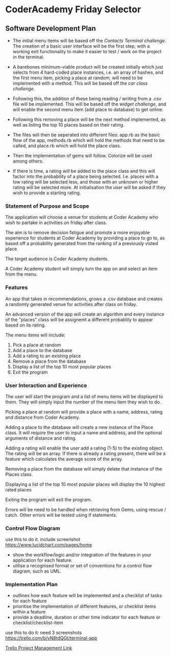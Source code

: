 # CoderAcademy Friday Selector

## Software Development Plan

* The initial menu items will be based off the *Contacts Terminal challenge*. The creation of a basic user interface will be the first step, with a working exit functionality to make it easier to test / work on the project in the terminal.

* A barebones minimum-viable product will be created initially which just selects from 4 hard-coded place instances, i.e. an array of hashes, and the first menu item, picking a place at random, will need to be implemented with a method. This will be based off the *car class challenge*.

* Following this, the addition of these being reading / writing from a .csv file will be implemented. This will be based off the *widget challenge*, and will enable the second menu item (add place to database) to get online.

* Following this removing a place will be the next method implemented, as well as listing the top 10 places based on their rating.

* The files will then be seperated into different files: app.rb as the basic flow of the app, methods.rb which will hold the methods that need to be called, and place.rb which will hold the place class.

* Then the implementation of gems will follow. Colorize will be used among others. 

* If there is time, a rating will be added to the place class and this will factor into the probability of a place being selected. I.e. places with a low rating will be selected less, and those with an unknown or higher rating will be selected more. At initialisation the user will be asked if they wish to provide a starting rating. 

### Statement of Purpose and Scope

The application will choose a venue for students at Coder Academy who wish to partake in activities on friday after class. 

The aim is to remove decision fatigue and promote a more enjoyable experience for students at Coder Academy by providing a place to go to, as based off a probability generated from the ranking of a previously visted place.

The target audience is Coder Academy students.

A Coder Academy student will simply turn the app on and select an item from the menu. 

### Features 

An app that takes in recommendations, grows a .csv database and creates a randomly generated venue for activities after class on friday. 

An advanced version of the app will create an algorithm and every instance of the "places" class will be assignemt a different probablily to appear based on its rating. 

The menu items will include: 
1. Pick a place at random
2. Add a place to the database 
3. Add a rating to an existing place
4. Remove a place from the database
5. Display a list of the top 10 most popular places
6. Exit the program

### User Interaction and Experience

The user will start the program and a list of menu items will be displayed to them. They will simply input the number of the menu item they wish to do. 

Picking a place at random will provide a place with a name, address, rating and distance from Coder Academy. 

Adding a place to the database will create a new instance of the Place class. It will require the user to input a name and address, and the optional arguments of distance and rating. 

Adding a rating will enable the user add a rating (1-5) to the existing object. The rating will be an array. If there is already a rating present, there will be a feature which calculates the average score of the array.

Removing a place from the database will simply delete that instance of the Places class.

Displaying a list of the top 10 most popular places will display the 10 highest rated places

Exiting the program will exit the program.

Errors will be need to be handled when retrieving from Gems, using rescue / catch. Other errors will be tested using if statements.

### Control Flow Diagram

use this to do it. 
include screenshot 
 https://www.lucidchart.com/pages/home

- show the workflow/logic and/or integration of the features in your application for each feature.
- utilise a recognised format or set of conventions for a control flow diagram, such as UML.

### Implementation Plan 

- outlines how each feature will be implemented and a checklist of tasks for each feature
- prioritise the implementation of different features, or checklist items within a feature
- provide a deadline, duration or other time indicator for each feature or checklist/checklist-item

use this to do it: need 3 screenshots 
https://trello.com/b/vN8tdQGt/terminal-app

[Trello Project Management Link](https://trello.com/b/vN8tdQGt/terminal-app)

